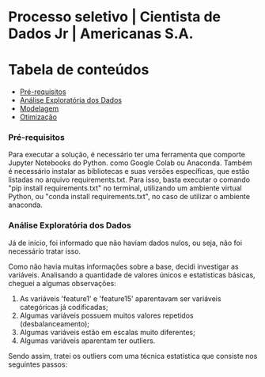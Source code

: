 <h1> Processo seletivo | Cientista de Dados Jr | Americanas S.A. </h1>

Tabela de conteúdos
=================
<!--ts-->
   * [Pré-requisitos](#pre-requisitos)
   * [Análise Exploratória dos Dados](#analise-exploratoria)
   * [Modelagem](#modelagem)
   * [Otimização](#otimizacao)
<!--te-->

### Pré-requisitos
Para executar a solução, é necessário ter uma ferramenta que comporte Jupyter Notebooks do Python. como Google Colab ou Anaconda. Também é necessário instalar as bibliotecas e suas versões específicas, que estão listadas no arquivo requirements.txt. Para isso, basta executar o comando "pip install requirements.txt" no terminal, utilizando um ambiente virtual Python, ou "conda install requirements.txt", no caso de utilizar o ambiente anaconda.

### Análise Exploratória dos Dados
Já de início, foi informado que não haviam dados nulos, ou seja, não foi necessário tratar isso.

Como não havia muitas informações sobre a base, decidi investigar as variáveis. Analisando a quantidade de valores únicos e estatísticas básicas, cheguei a algumas observações:

1. As variáveis 'feature1' e 'feature15' aparentavam ser variáveis categóricas já codificadas;
2. Algumas variáveis possuem muitos valores repetidos (desbalanceamento);
3. Algumas variáveis estão em escalas muito diferentes;
4. Algumas variáveis aparentam ter outliers.

Sendo assim, tratei os outliers com uma técnica estatística que consiste nos seguintes passos:
